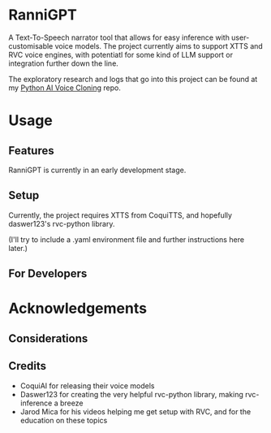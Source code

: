 # RanniGPT

A Text-To-Speech narrator tool that allows for easy inference with user-customisable voice models.
The project currently aims to support XTTS and RVC voice engines, with potentiatl for some kind of LLM support or integration further down the line.

The exploratory research and logs that go into this project can be found at my [Python AI Voice Cloning](https://github.com/TahaDidIt/Python-AI-Voice-Cloning-Log) repo.





# Usage

## Features

RanniGPT is currently in an early development stage.

## Setup

Currently, the project requires XTTS from CoquiTTS, and hopefully daswer123's rvc-python library.

(I'll try to include a .yaml environment file and further instructions here later.)

## For Developers





# Acknowledgements

## Considerations



## Credits
- CoquiAI for releasing their voice models
- Daswer123 for creating the very helpful rvc-python library, making rvc-inference a breeze
- Jarod Mica for his videos helping me get setup with RVC, and for the education on these topics
